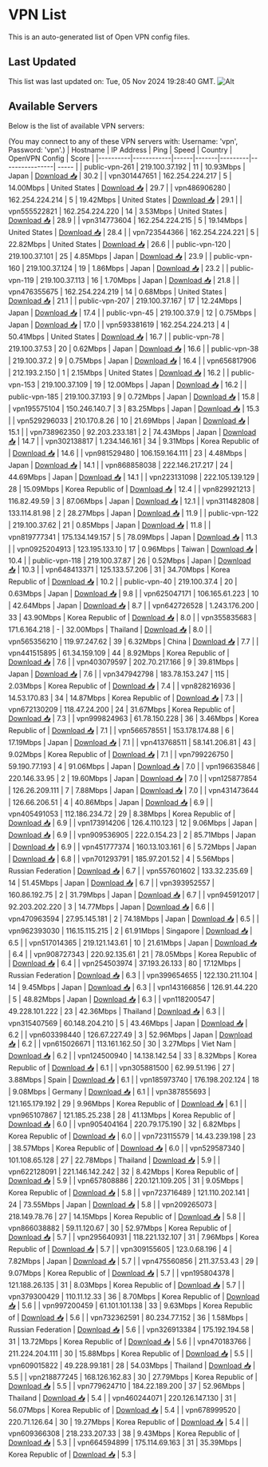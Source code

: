 # VPN List

This is an auto-generated list of Open VPN config files.

## Last Updated

This list was last updated on: Tue, 05 Nov 2024 19:28:40 GMT.
![Alt](https://repobeats.axiom.co/api/embed/186b98318ef1479477931607c1ad7d823f12451f.svg "Repobeats analytics image")

## Available Servers

Below is the list of available VPN servers:

(You may connect to any of these VPN servers with: Username: 'vpn', Password: 'vpn'.)
| Hostname | IP Address | Ping | Speed | Country | OpenVPN Config | Score |
|----------|------------|------|-------|---------|----------------| ----- |
| public-vpn-261 | 219.100.37.192 | 11 | 10.93Mbps | Japan | [Download 📥](./configs/server_0_JP.ovpn) | 30.2 |
| vpn301447651 | 162.254.224.217 | 5 | 14.00Mbps | United States | [Download 📥](./configs/server_1_US.ovpn) | 29.7 |
| vpn486906280 | 162.254.224.214 | 5 | 19.42Mbps | United States | [Download 📥](./configs/server_2_US.ovpn) | 29.1 |
| vpn555522821 | 162.254.224.220 | 14 | 3.53Mbps | United States | [Download 📥](./configs/server_3_US.ovpn) | 28.9 |
| vpn314773604 | 162.254.224.215 | 5 | 19.14Mbps | United States | [Download 📥](./configs/server_4_US.ovpn) | 28.4 |
| vpn723544366 | 162.254.224.221 | 5 | 22.82Mbps | United States | [Download 📥](./configs/server_5_US.ovpn) | 26.6 |
| public-vpn-120 | 219.100.37.101 | 25 | 4.85Mbps | Japan | [Download 📥](./configs/server_6_JP.ovpn) | 23.9 |
| public-vpn-160 | 219.100.37.124 | 19 | 1.86Mbps | Japan | [Download 📥](./configs/server_7_JP.ovpn) | 23.2 |
| public-vpn-119 | 219.100.37.113 | 16 | 1.70Mbps | Japan | [Download 📥](./configs/server_8_JP.ovpn) | 21.8 |
| vpn476355675 | 162.254.224.219 | 14 | 0.68Mbps | United States | [Download 📥](./configs/server_9_US.ovpn) | 21.1 |
| public-vpn-207 | 219.100.37.167 | 17 | 12.24Mbps | Japan | [Download 📥](./configs/server_10_JP.ovpn) | 17.4 |
| public-vpn-45 | 219.100.37.9 | 12 | 0.75Mbps | Japan | [Download 📥](./configs/server_11_JP.ovpn) | 17.0 |
| vpn593381619 | 162.254.224.213 | 4 | 50.41Mbps | United States | [Download 📥](./configs/server_12_US.ovpn) | 16.7 |
| public-vpn-78 | 219.100.37.53 | 20 | 0.62Mbps | Japan | [Download 📥](./configs/server_13_JP.ovpn) | 16.6 |
| public-vpn-38 | 219.100.37.2 | 9 | 0.75Mbps | Japan | [Download 📥](./configs/server_14_JP.ovpn) | 16.4 |
| vpn656817906 | 212.193.2.150 | 1 | 2.15Mbps | United States | [Download 📥](./configs/server_15_US.ovpn) | 16.2 |
| public-vpn-153 | 219.100.37.109 | 19 | 12.00Mbps | Japan | [Download 📥](./configs/server_16_JP.ovpn) | 16.2 |
| public-vpn-185 | 219.100.37.193 | 9 | 0.72Mbps | Japan | [Download 📥](./configs/server_17_JP.ovpn) | 15.8 |
| vpn195575104 | 150.246.140.7 | 3 | 83.25Mbps | Japan | [Download 📥](./configs/server_18_JP.ovpn) | 15.3 |
| vpn529296033 | 210.170.8.26 | 10 | 21.69Mbps | Japan | [Download 📥](./configs/server_19_JP.ovpn) | 15.1 |
| vpn738962350 | 92.203.233.181 | 2 | 74.43Mbps | Japan | [Download 📥](./configs/server_20_JP.ovpn) | 14.7 |
| vpn302138817 | 1.234.146.161 | 34 | 9.31Mbps | Korea Republic of | [Download 📥](./configs/server_21_KR.ovpn) | 14.6 |
| vpn981529480 | 106.159.164.111 | 23 | 4.48Mbps | Japan | [Download 📥](./configs/server_22_JP.ovpn) | 14.1 |
| vpn868858038 | 222.146.217.217 | 24 | 44.69Mbps | Japan | [Download 📥](./configs/server_23_JP.ovpn) | 14.1 |
| vpn223131098 | 222.105.139.129 | 28 | 15.09Mbps | Korea Republic of | [Download 📥](./configs/server_24_KR.ovpn) | 12.4 |
| vpn829921213 | 116.82.49.59 | 3 | 87.06Mbps | Japan | [Download 📥](./configs/server_25_JP.ovpn) | 12.1 |
| vpn311482808 | 133.114.81.98 | 2 | 28.27Mbps | Japan | [Download 📥](./configs/server_26_JP.ovpn) | 11.9 |
| public-vpn-122 | 219.100.37.62 | 21 | 0.85Mbps | Japan | [Download 📥](./configs/server_27_JP.ovpn) | 11.8 |
| vpn819777341 | 175.134.149.157 | 5 | 78.09Mbps | Japan | [Download 📥](./configs/server_28_JP.ovpn) | 11.3 |
| vpn0925204913 | 123.195.133.10 | 17 | 0.96Mbps | Taiwan | [Download 📥](./configs/server_29_TW.ovpn) | 10.4 |
| public-vpn-118 | 219.100.37.87 | 26 | 0.52Mbps | Japan | [Download 📥](./configs/server_30_JP.ovpn) | 10.3 |
| vpn648413371 | 125.133.57.206 | 31 | 34.70Mbps | Korea Republic of | [Download 📥](./configs/server_31_KR.ovpn) | 10.2 |
| public-vpn-40 | 219.100.37.4 | 20 | 0.63Mbps | Japan | [Download 📥](./configs/server_32_JP.ovpn) | 9.8 |
| vpn625047171 | 106.165.61.223 | 10 | 42.64Mbps | Japan | [Download 📥](./configs/server_33_JP.ovpn) | 8.7 |
| vpn642726528 | 1.243.176.200 | 33 | 43.90Mbps | Korea Republic of | [Download 📥](./configs/server_34_KR.ovpn) | 8.0 |
| vpn355835683 | 171.6.164.218 | - | 32.00Mbps | Thailand | [Download 📥](./configs/server_35_TH.ovpn) | 8.0 |
| vpn565356210 | 119.97.247.62 | 39 | 6.32Mbps | China | [Download 📥](./configs/server_36_CN.ovpn) | 7.7 |
| vpn441515895 | 61.34.159.109 | 44 | 8.92Mbps | Korea Republic of | [Download 📥](./configs/server_37_KR.ovpn) | 7.6 |
| vpn403079597 | 202.70.217.166 | 9 | 39.81Mbps | Japan | [Download 📥](./configs/server_38_JP.ovpn) | 7.6 |
| vpn347942798 | 183.78.153.247 | 115 | 2.03Mbps | Korea Republic of | [Download 📥](./configs/server_39_KR.ovpn) | 7.4 |
| vpn828216936 | 14.53.170.83 | 34 | 14.87Mbps | Korea Republic of | [Download 📥](./configs/server_40_KR.ovpn) | 7.3 |
| vpn672130209 | 118.47.24.200 | 24 | 31.67Mbps | Korea Republic of | [Download 📥](./configs/server_41_KR.ovpn) | 7.3 |
| vpn999824963 | 61.78.150.228 | 36 | 3.46Mbps | Korea Republic of | [Download 📥](./configs/server_42_KR.ovpn) | 7.1 |
| vpn566578551 | 153.178.174.88 | 6 | 17.19Mbps | Japan | [Download 📥](./configs/server_43_JP.ovpn) | 7.1 |
| vpn413768511 | 58.141.206.81 | 43 | 9.02Mbps | Korea Republic of | [Download 📥](./configs/server_44_KR.ovpn) | 7.1 |
| vpn799226750 | 59.190.77.193 | 4 | 91.06Mbps | Japan | [Download 📥](./configs/server_45_JP.ovpn) | 7.0 |
| vpn196635846 | 220.146.33.95 | 2 | 19.60Mbps | Japan | [Download 📥](./configs/server_46_JP.ovpn) | 7.0 |
| vpn125877854 | 126.26.209.111 | 7 | 7.88Mbps | Japan | [Download 📥](./configs/server_47_JP.ovpn) | 7.0 |
| vpn431473644 | 126.66.206.51 | 4 | 40.86Mbps | Japan | [Download 📥](./configs/server_48_JP.ovpn) | 6.9 |
| vpn405491053 | 112.186.234.72 | 29 | 8.38Mbps | Korea Republic of | [Download 📥](./configs/server_49_KR.ovpn) | 6.9 |
| vpn173914206 | 126.4.110.123 | 12 | 9.06Mbps | Japan | [Download 📥](./configs/server_50_JP.ovpn) | 6.9 |
| vpn909536905 | 222.0.154.23 | 2 | 85.71Mbps | Japan | [Download 📥](./configs/server_51_JP.ovpn) | 6.9 |
| vpn451777374 | 160.13.103.161 | 6 | 5.72Mbps | Japan | [Download 📥](./configs/server_52_JP.ovpn) | 6.8 |
| vpn701293791 | 185.97.201.52 | 4 | 5.56Mbps | Russian Federation | [Download 📥](./configs/server_53_RU.ovpn) | 6.7 |
| vpn557601602 | 133.32.235.69 | 14 | 51.45Mbps | Japan | [Download 📥](./configs/server_54_JP.ovpn) | 6.7 |
| vpn393952557 | 160.86.192.75 | 2 | 31.79Mbps | Japan | [Download 📥](./configs/server_55_JP.ovpn) | 6.7 |
| vpn945912017 | 92.203.202.220 | 3 | 14.77Mbps | Japan | [Download 📥](./configs/server_56_JP.ovpn) | 6.6 |
| vpn470963594 | 27.95.145.181 | 2 | 74.18Mbps | Japan | [Download 📥](./configs/server_57_JP.ovpn) | 6.5 |
| vpn962393030 | 116.15.115.215 | 2 | 61.91Mbps | Singapore | [Download 📥](./configs/server_58_SG.ovpn) | 6.5 |
| vpn517014365 | 219.121.143.61 | 10 | 21.61Mbps | Japan | [Download 📥](./configs/server_59_JP.ovpn) | 6.4 |
| vpn908727343 | 220.92.135.61 | 21 | 78.05Mbps | Korea Republic of | [Download 📥](./configs/server_60_KR.ovpn) | 6.4 |
| vpn254503974 | 37.193.26.133 | 80 | 17.12Mbps | Russian Federation | [Download 📥](./configs/server_61_RU.ovpn) | 6.3 |
| vpn399654655 | 122.130.211.104 | 14 | 9.45Mbps | Japan | [Download 📥](./configs/server_62_JP.ovpn) | 6.3 |
| vpn143166856 | 126.91.44.220 | 5 | 48.82Mbps | Japan | [Download 📥](./configs/server_63_JP.ovpn) | 6.3 |
| vpn118200547 | 49.228.101.222 | 23 | 42.36Mbps | Thailand | [Download 📥](./configs/server_64_TH.ovpn) | 6.3 |
| vpn315407569 | 60.148.204.210 | 5 | 43.46Mbps | Japan | [Download 📥](./configs/server_65_JP.ovpn) | 6.2 |
| vpn603398440 | 126.67.227.49 | 3 | 52.96Mbps | Japan | [Download 📥](./configs/server_66_JP.ovpn) | 6.2 |
| vpn615026671 | 113.161.162.50 | 30 | 3.27Mbps | Viet Nam | [Download 📥](./configs/server_67_VN.ovpn) | 6.2 |
| vpn124500940 | 14.138.142.54 | 33 | 8.32Mbps | Korea Republic of | [Download 📥](./configs/server_68_KR.ovpn) | 6.1 |
| vpn305881500 | 62.99.51.196 | 27 | 3.88Mbps | Spain | [Download 📥](./configs/server_69_ES.ovpn) | 6.1 |
| vpn185973740 | 176.198.202.124 | 18 | 9.08Mbps | Germany | [Download 📥](./configs/server_70_DE.ovpn) | 6.1 |
| vpn387855693 | 121.165.179.192 | 29 | 9.96Mbps | Korea Republic of | [Download 📥](./configs/server_71_KR.ovpn) | 6.1 |
| vpn965107867 | 121.185.25.238 | 28 | 41.13Mbps | Korea Republic of | [Download 📥](./configs/server_72_KR.ovpn) | 6.0 |
| vpn905404164 | 220.79.175.190 | 32 | 6.82Mbps | Korea Republic of | [Download 📥](./configs/server_73_KR.ovpn) | 6.0 |
| vpn723115579 | 14.43.239.198 | 23 | 38.57Mbps | Korea Republic of | [Download 📥](./configs/server_74_KR.ovpn) | 6.0 |
| vpn529587340 | 101.108.65.128 | 27 | 22.78Mbps | Thailand | [Download 📥](./configs/server_75_TH.ovpn) | 5.9 |
| vpn622128091 | 221.146.142.242 | 32 | 8.42Mbps | Korea Republic of | [Download 📥](./configs/server_76_KR.ovpn) | 5.9 |
| vpn657808886 | 220.121.109.205 | 31 | 9.05Mbps | Korea Republic of | [Download 📥](./configs/server_77_KR.ovpn) | 5.8 |
| vpn723716489 | 121.110.202.141 | 24 | 73.55Mbps | Japan | [Download 📥](./configs/server_78_JP.ovpn) | 5.8 |
| vpn209265073 | 218.149.78.76 | 27 | 14.15Mbps | Korea Republic of | [Download 📥](./configs/server_79_KR.ovpn) | 5.8 |
| vpn866038882 | 59.11.120.67 | 30 | 52.97Mbps | Korea Republic of | [Download 📥](./configs/server_80_KR.ovpn) | 5.7 |
| vpn295640931 | 118.221.132.107 | 31 | 7.96Mbps | Korea Republic of | [Download 📥](./configs/server_81_KR.ovpn) | 5.7 |
| vpn309155605 | 123.0.68.196 | 4 | 7.82Mbps | Japan | [Download 📥](./configs/server_82_JP.ovpn) | 5.7 |
| vpn475560856 | 211.37.53.43 | 29 | 9.07Mbps | Korea Republic of | [Download 📥](./configs/server_83_KR.ovpn) | 5.7 |
| vpn195804378 | 121.188.26.135 | 31 | 8.03Mbps | Korea Republic of | [Download 📥](./configs/server_84_KR.ovpn) | 5.7 |
| vpn379300429 | 110.11.12.33 | 36 | 8.70Mbps | Korea Republic of | [Download 📥](./configs/server_85_KR.ovpn) | 5.6 |
| vpn997200459 | 61.101.101.138 | 33 | 9.63Mbps | Korea Republic of | [Download 📥](./configs/server_86_KR.ovpn) | 5.6 |
| vpn732362591 | 80.234.77.152 | 36 | 1.58Mbps | Russian Federation | [Download 📥](./configs/server_87_RU.ovpn) | 5.6 |
| vpn326913384 | 175.192.194.58 | 31 | 13.72Mbps | Korea Republic of | [Download 📥](./configs/server_88_KR.ovpn) | 5.6 |
| vpn470183766 | 211.224.204.111 | 30 | 15.88Mbps | Korea Republic of | [Download 📥](./configs/server_89_KR.ovpn) | 5.5 |
| vpn609015822 | 49.228.99.181 | 28 | 54.03Mbps | Thailand | [Download 📥](./configs/server_90_TH.ovpn) | 5.5 |
| vpn218877245 | 168.126.162.83 | 30 | 27.79Mbps | Korea Republic of | [Download 📥](./configs/server_91_KR.ovpn) | 5.5 |
| vpn779624710 | 184.22.189.200 | 37 | 52.96Mbps | Thailand | [Download 📥](./configs/server_92_TH.ovpn) | 5.4 |
| vpn460244071 | 220.126.147.130 | 31 | 56.07Mbps | Korea Republic of | [Download 📥](./configs/server_93_KR.ovpn) | 5.4 |
| vpn678999520 | 220.71.126.64 | 30 | 19.27Mbps | Korea Republic of | [Download 📥](./configs/server_94_KR.ovpn) | 5.4 |
| vpn609366308 | 218.233.207.33 | 38 | 9.43Mbps | Korea Republic of | [Download 📥](./configs/server_95_KR.ovpn) | 5.3 |
| vpn664594899 | 175.114.69.163 | 31 | 35.39Mbps | Korea Republic of | [Download 📥](./configs/server_96_KR.ovpn) | 5.3 |
